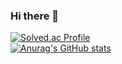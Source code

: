 ### Hi there 👋

<!--
**lmw7414/lmw7414** is a ✨ _special_ ✨ repository because its `README.md` (this file) appears on your GitHub profile.

Here are some ideas to get you started:

- 🔭 I’m currently working on ...
- 🌱 I’m currently learning ...
- 👯 I’m looking to collaborate on ...
- 🤔 I’m looking for help with ...
- 💬 Ask me about ...
- 📫 How to reach me: ...
- 😄 Pronouns: ...
- ⚡ Fun fact: ...
-->

[![Solved.ac Profile](http://mazassumnida.wtf/api/v2/generate_badge?boj=lmw7414)](https://solved.ac/lmw7414/)<br/>
[![Anurag's GitHub stats](https://github-readme-stats.vercel.app/api?username=lmw7414)](https://github.com/lmw7414/github-readme-stats)
